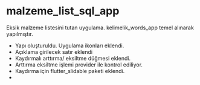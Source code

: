 # malzeme_list_sql_app

Eksik malzeme listesini tutan uygulama.
kelimelik_words_app temel alınarak yapılmıştır.

- Yapı oluşturuldu. Uygulama ikonları eklendi.
- Açıklama girilecek satır eklendi
- Kaydırmalı arttırma/ eksiltme düğmesi eklendi.
- Arttırma eksiltme işlemi provider ile kontrol ediliyor.
- Kaydırma için flutter_slidable paketi eklendi.
- 



